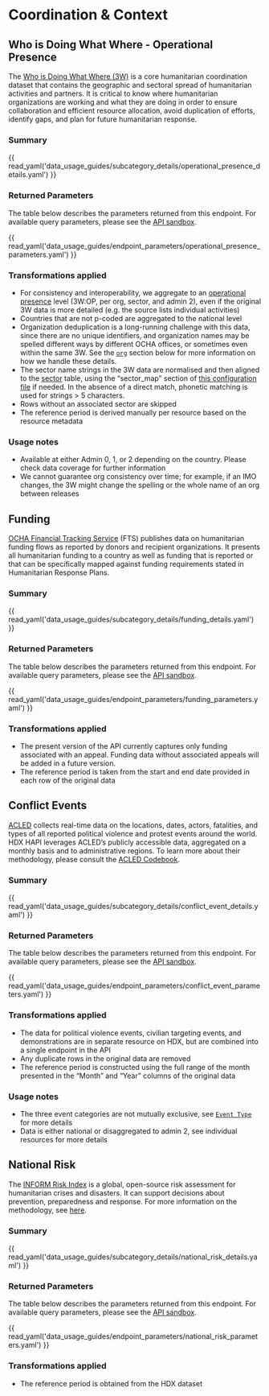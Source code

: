 # Coordination & Context

## Who is Doing What Where - Operational Presence <a id=”operational-presence”></a>

The [Who is Doing What Where (3W)](https://3w.unocha.org/) is a core
humanitarian coordination dataset that contains the geographic and sectoral
spread of humanitarian activities and partners. It is critical to know where
humanitarian organizations are working and what they are doing in order to
ensure collaboration and efficient resource allocation, avoid duplication of
efforts, identify gaps, and plan for future humanitarian response.

### Summary

{{ read_yaml('data_usage_guides/subcategory_details/operational_presence_details.yaml') }}

### Returned Parameters

The table below describes the parameters returned from this endpoint.
For available query parameters, please see the
[API sandbox](https://hapi.humdata.org/docs#/Coordination%20%26%20Context/get_operational_presences_api_v1_coordination_context_operational_presence_get).

{{ read_yaml('data_usage_guides/endpoint_parameters/operational_presence_parameters.yaml') }}

### Transformations applied

* For consistency and interoperability, we aggregate to an
  [operational presence](https://humanitarian.atlassian.net/wiki/spaces/imtoolbox/pages/214499412/Who+does+What+Where+3W)
  level (3W:OP, per org, sector, and admin 2), even if the original 3W data is
  more detailed (e.g. the source lists individual activities)
* Countries that are not p-coded are aggregated to the national level
* Organization deduplication is a long-running challenge with this data, since
  there are no unique identifiers, and organization names may be spelled
  different ways by different OCHA offices, or sometimes even within the same
  3W. See the [`org`](org) section below for more information on how we handle
  these details.
* The sector name strings in the 3W data are normalised and then aligned to the
  [sector](metadata.md#sector) table, using the “sector_map” section of
  [this configuration file](https://github.com/OCHA-DAP/hapi-pipelines/blob/main/src/hapi/pipelines/configs/core.yaml)
  if needed. In the absence of a direct match, phonetic matching is used for
  strings > 5 characters.
* Rows without an associated sector are skipped
* The reference period is derived manually per resource based on the
  resource metadata

### Usage notes

* Available at either Admin 0, 1, or 2 depending on the country. Please check
  data coverage for further information
* We cannot guarantee org consistency over time; for example, if an IMO
  changes, the 3W might change the spelling or the whole name of an org between
  releases

## Funding <a id=”funding”></a>

[OCHA Financial Tracking Service](https://fts.unocha.org/home/2024/donors/view)
(FTS) publishes data on
humanitarian funding flows as reported by donors and
recipient organizations. It presents all humanitarian funding to a country
as well as funding that is reported or that can be specifically
mapped against funding requirements stated in Humanitarian Response Plans.

### Summary

{{ read_yaml('data_usage_guides/subcategory_details/funding_details.yaml') }}

### Returned Parameters

The table below describes the parameters returned from this endpoint.
For available query parameters, please see the
[API sandbox](https://hapi.humdata.org/docs#/Coordination%20%26%20Context/get_fundings_api_v1_coordination_context_funding_get).

{{ read_yaml('data_usage_guides/endpoint_parameters/funding_parameters.yaml') }}

### Transformations applied

* The present version of the API currently captures only funding associated
  with an appeal. Funding data without associated appeals will be added in a
  future version.
* The reference period is taken from the start and end date provided in each
  row of the original data

## Conflict Events <a id="conflict-event"></a>

[ACLED](https://acleddata.com/) collects real-time data on the locations,
dates, actors, fatalities, and types of all reported political violence and
protest events around the world. HDX HAPI leverages ACLED’s publicly accessible
data, aggregated on a monthly basis and to administrative regions.
To learn more about their methodology, please consult the
[ACLED Codebook](https://acleddata.com/knowledge-base/codebook/).

### Summary

{{ read_yaml('data_usage_guides/subcategory_details/conflict_event_details.yaml') }}

### Returned Parameters

The table below describes the parameters returned from this endpoint.
For available query parameters, please see the
[API sandbox](https://hapi.humdata.org/docs#/Coordination%20%26%20Context/get_conflict_events_api_v1_coordination_context_conflict_event_get).

{{ read_yaml('data_usage_guides/endpoint_parameters/conflict_event_parameters.yaml') }}

### Transformations applied

* The data for political violence events, civilian targeting events, and
  demonstrations are in separate resource on HDX, but are combined into a
  single endpoint in the API
* Any duplicate rows in the original data are removed
* The reference period is constructed using the full range of the month
  presented in the “Month” and “Year” columns of the original data

### Usage notes

* The three event categories are not mutually exclusive, see
  [`Event Type`](enums.md#event-type) for more details
* Data is either national or disaggregated to admin 2, see individual resources
  for more details

## National Risk <a id="national-risk"></a>

The [INFORM Risk Index](https://drmkc.jrc.ec.europa.eu/inform-index/INFORM-Risk)
is a global, open-source risk assessment for humanitarian crises and disasters.
It can support decisions about prevention, preparedness and response. For more
information on the methodology, see
[here](https://drmkc.jrc.ec.europa.eu/inform-index/INFORM-Risk/Methodology).

### Summary

{{ read_yaml('data_usage_guides/subcategory_details/national_risk_details.yaml') }}

### Returned Parameters

The table below describes the parameters returned from this endpoint.
For available query parameters, please see the
[API sandbox](https://hapi.humdata.org/docs#/Coordination%20%26%20Context/get_national_risks_api_v1_coordination_context_national_risk_get).

{{ read_yaml('data_usage_guides/endpoint_parameters/national_risk_parameters.yaml') }}

### Transformations applied

* The reference period is obtained from the HDX dataset
